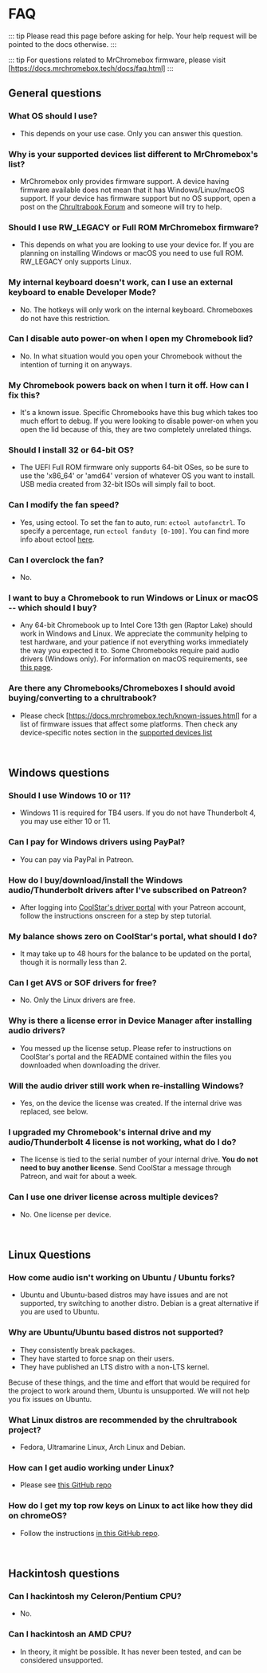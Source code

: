 # FAQ

::: tip
Please read this page before asking for help. Your help request will be pointed to the docs otherwise.
:::

::: tip
For questions related to MrChromebox firmware, please visit [https://docs.mrchromebox.tech/docs/faq.html]
:::

## General questions

### What OS should I use?

- This depends on your use case. Only you can answer this question. <!-- Not ubuntu plz -->

### Why is your supported devices list different to MrChromebox's list?

- MrChromebox only provides firmware support. A device having firmware available does not mean that it has Windows/Linux/macOS support. If your device has firmware support but no OS support, open a post on the [Chrultrabook Forum](https://forum.chrultrabook.com) and someone will try to help.

### Should I use RW_LEGACY or Full ROM MrChromebox firmware?

- This depends on what you are looking to use your device for. If you are planning on installing Windows or macOS you need to use full ROM. RW_LEGACY only supports Linux.

### My internal keyboard doesn't work, can I use an external keyboard to enable Developer Mode?

- No. The hotkeys will only work on the internal keyboard. Chromeboxes do not have this restriction.

### Can I disable auto power-on when I open my Chromebook lid?

- No. In what situation would you open your Chromebook without the intention of turning it on anyways.

### My Chromebook powers back on when I turn it off. How can I fix this?

- It's a known issue. Specific Chromebooks have this bug which takes too much effort to debug. If you were looking to disable power-on when you open the lid because of this, they are two completely unrelated things.

### Should I install 32 or 64-bit OS?

- The UEFI Full ROM firmware only supports 64-bit OSes, so be sure to use the 'x86_64' or 'amd64' version of whatever OS you want to install. USB media created from 32-bit ISOs will simply fail to boot.

### Can I modify the fan speed?

- Yes, using ectool. To set the fan to auto, run: `ectool autofanctrl`. To specify a percentage, run `ectool fanduty [0-100]`. You can find more info about ectool [here]().

### Can I overclock the fan?

- No.

### I want to buy a Chromebook to run Windows or Linux or macOS -- which should I buy?

- Any 64-bit Chromebook up to Intel Core 13th gen (Raptor Lake) should work in Windows and Linux. We appreciate the community helping to test hardware, and your patience if not everything works immediately the way you expected it to. Some Chromebooks require paid audio drivers (Windows only). For information on macOS requirements, see [this page](installing/installing-macos.md). 

### Are there any Chromebooks/Chromeboxes I should avoid buying/converting to a chrultrabook?

- Please check [https://docs.mrchromebox.tech/known-issues.html] for a list of firmware issues that affect some platforms. Then check any device-specific notes section in the [supported devices list](/firmware/supported-devices.html)

<br>

## Windows questions

### Should I use Windows 10 or 11?

- Windows 11 is required for TB4 users. If you do not have Thunderbolt 4, you may use either 10 or 11.

### Can I pay for Windows drivers using PayPal?

- You can pay via PayPal in Patreon.

### How do I buy/download/install the Windows audio/Thunderbolt drivers after I've subscribed on Patreon?

- After logging into [CoolStar's driver portal](https://coolstar.org/chromebook/driverlicense/login.html) with your Patreon account, follow the instructions onscreen for a step by step tutorial.

### My balance shows zero on CoolStar's portal, what should I do?

- It may take up to 48 hours for the balance to be updated on the portal, though it is normally less than 2.

### Can I get AVS or SOF drivers for free?

- No. Only the Linux drivers are free.

### Why is there a license error in Device Manager after installing audio drivers?

- You messed up the license setup. Please refer to instructions on CoolStar's portal and the README contained within the files you downloaded when downloading the driver.

### Will the audio driver still work when re-installing Windows?

- Yes, on the device the license was created. If the internal drive was replaced, see below.

### I upgraded my Chromebook's internal drive and my audio/Thunderbolt 4 license is not working, what do I do?

- The license is tied to the serial number of your internal drive. **You do not need to buy another license**. Send CoolStar a message through Patreon, and wait for about a week.

### Can I use one driver license across multiple devices?

- No. One license per device.

<br>

## Linux Questions

### How come audio isn't working on Ubuntu / Ubuntu forks?

- Ubuntu and Ubuntu-based distros may have issues and are not supported, try switching to another distro. Debian is a great alternative if you are used to Ubuntu.

### Why are Ubuntu/Ubuntu based distros not supported?

- They consistently break packages.
- They have started to force snap on their users.
- They have published an LTS distro with a non-LTS kernel.

Becuse of these things, and the time and effort that would be required for the project to work around them, Ubuntu is unsupported. We will not help you fix issues on Ubuntu.

### What Linux distros are recommended by the chrultrabook project?

- Fedora, Ultramarine Linux, Arch Linux and Debian.

### How can I get audio working under Linux?

- Please see [this GitHub repo](https://github.com/WeirdTreeThing/chromebook-linux-audio)

### How do I get my top row keys on Linux to act like how they did on chromeOS?

- Follow the instructions [in this GitHub repo](https://github.com/WeirdTreeThing/cros-keyboard-map).

<br>

## Hackintosh questions

### Can I hackintosh my Celeron/Pentium CPU?

- No.

### Can I hackintosh an AMD CPU?

- In theory, it might be possible. It has never been tested, and can be considered unsupported.
